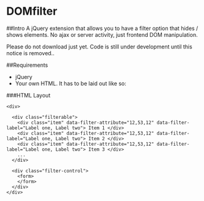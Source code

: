 # DOMfilter

##Intro
A jQuery extension that allows you to have a filter option that hides / shows elements. No ajax or server activity, just frontend DOM manipulation.

Please do not download just yet. Code is still under development until this notice is removed.. 

##Requirements
* jQuery
* Your own HTML. It has to be laid out like so:

###HTML Layout
```
<div>

  <div class="filterable"> 
    <div class="item" data-filter-attribute="12,53,12" data-filter-label="Label one, Label two"> Item 1 </div>
    <div class="item" data-filter-attribute="12,53,12" data-filter-label="Label one, Label two"> Item 2 </div> 
    <div class="item" data-filter-attribute="12,53,12" data-filter-label="Label one, Label two"> Item 3 </div> 
    ...
  </div>
  
  <div class="filter-control">
    <form>
    </form>
  </div>
</div>
```
